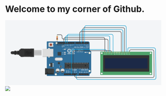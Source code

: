 # Welcome to my corner of Github.

![Hi!](chrome_bSNxzXiQ0V.gif)
![](https://komarev.com/ghpvc/?username=nour-mk&color=2c0e16)
